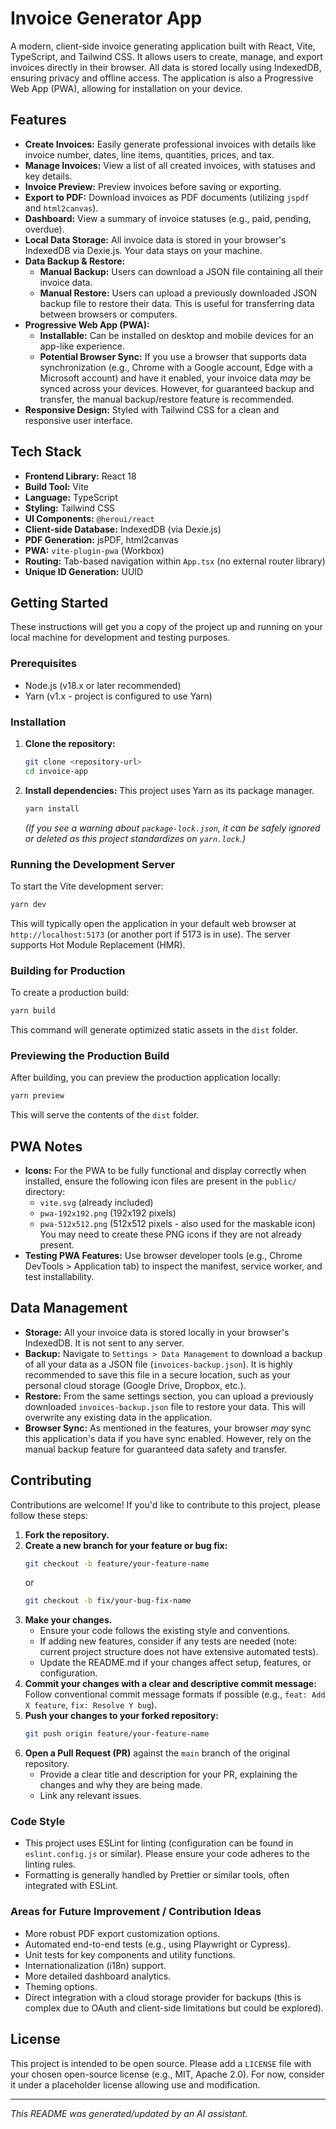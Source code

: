 # Invoice Generator App

A modern, client-side invoice generating application built with React, Vite, TypeScript, and Tailwind CSS. It allows users to create, manage, and export invoices directly in their browser. All data is stored locally using IndexedDB, ensuring privacy and offline access. The application is also a Progressive Web App (PWA), allowing for installation on your device.

## Features

*   **Create Invoices:** Easily generate professional invoices with details like invoice number, dates, line items, quantities, prices, and tax.
*   **Manage Invoices:** View a list of all created invoices, with statuses and key details.
*   **Invoice Preview:** Preview invoices before saving or exporting.
*   **Export to PDF:** Download invoices as PDF documents (utilizing `jspdf` and `html2canvas`).
*   **Dashboard:** View a summary of invoice statuses (e.g., paid, pending, overdue).
*   **Local Data Storage:** All invoice data is stored in your browser's IndexedDB via Dexie.js. Your data stays on your machine.
*   **Data Backup & Restore:**
    *   **Manual Backup:** Users can download a JSON file containing all their invoice data.
    *   **Manual Restore:** Users can upload a previously downloaded JSON backup file to restore their data. This is useful for transferring data between browsers or computers.
*   **Progressive Web App (PWA):**
    *   **Installable:** Can be installed on desktop and mobile devices for an app-like experience.
    *   **Potential Browser Sync:** If you use a browser that supports data synchronization (e.g., Chrome with a Google account, Edge with a Microsoft account) and have it enabled, your invoice data *may* be synced across your devices. However, for guaranteed backup and transfer, the manual backup/restore feature is recommended.
*   **Responsive Design:** Styled with Tailwind CSS for a clean and responsive user interface.

## Tech Stack

*   **Frontend Library:** React 18
*   **Build Tool:** Vite
*   **Language:** TypeScript
*   **Styling:** Tailwind CSS
*   **UI Components:** `@heroui/react`
*   **Client-side Database:** IndexedDB (via Dexie.js)
*   **PDF Generation:** jsPDF, html2canvas
*   **PWA:** `vite-plugin-pwa` (Workbox)
*   **Routing:** Tab-based navigation within `App.tsx` (no external router library)
*   **Unique ID Generation:** UUID

## Getting Started

These instructions will get you a copy of the project up and running on your local machine for development and testing purposes.

### Prerequisites

*   Node.js (v18.x or later recommended)
*   Yarn (v1.x - project is configured to use Yarn)

### Installation

1.  **Clone the repository:**
    ```bash
    git clone <repository-url>
    cd invoice-app
    ```

2.  **Install dependencies:**
    This project uses Yarn as its package manager.
    ```bash
    yarn install
    ```
    *(If you see a warning about `package-lock.json`, it can be safely ignored or deleted as this project standardizes on `yarn.lock`.)*

### Running the Development Server

To start the Vite development server:
```bash
yarn dev
```
This will typically open the application in your default web browser at `http://localhost:5173` (or another port if 5173 is in use). The server supports Hot Module Replacement (HMR).

### Building for Production

To create a production build:
```bash
yarn build
```
This command will generate optimized static assets in the `dist` folder.

### Previewing the Production Build

After building, you can preview the production application locally:
```bash
yarn preview
```
This will serve the contents of the `dist` folder.

## PWA Notes

*   **Icons:** For the PWA to be fully functional and display correctly when installed, ensure the following icon files are present in the `public/` directory:
    *   `vite.svg` (already included)
    *   `pwa-192x192.png` (192x192 pixels)
    *   `pwa-512x512.png` (512x512 pixels - also used for the maskable icon)
    You may need to create these PNG icons if they are not already present.
*   **Testing PWA Features:** Use browser developer tools (e.g., Chrome DevTools > Application tab) to inspect the manifest, service worker, and test installability.

## Data Management

*   **Storage:** All your invoice data is stored locally in your browser's IndexedDB. It is not sent to any server.
*   **Backup:** Navigate to `Settings > Data Management` to download a backup of all your data as a JSON file (`invoices-backup.json`). It is highly recommended to save this file in a secure location, such as your personal cloud storage (Google Drive, Dropbox, etc.).
*   **Restore:** From the same settings section, you can upload a previously downloaded `invoices-backup.json` file to restore your data. This will overwrite any existing data in the application.
*   **Browser Sync:** As mentioned in the features, your browser *may* sync this application's data if you have sync enabled. However, rely on the manual backup feature for guaranteed data safety and transfer.

## Contributing

Contributions are welcome! If you'd like to contribute to this project, please follow these steps:

1.  **Fork the repository.**
2.  **Create a new branch for your feature or bug fix:**
    ```bash
    git checkout -b feature/your-feature-name
    ```
    or
    ```bash
    git checkout -b fix/your-bug-fix-name
    ```
3.  **Make your changes.**
    *   Ensure your code follows the existing style and conventions.
    *   If adding new features, consider if any tests are needed (note: current project structure does not have extensive automated tests).
    *   Update the README.md if your changes affect setup, features, or configuration.
4.  **Commit your changes with a clear and descriptive commit message:**
    Follow conventional commit message formats if possible (e.g., `feat: Add X feature`, `fix: Resolve Y bug`).
5.  **Push your changes to your forked repository:**
    ```bash
    git push origin feature/your-feature-name
    ```
6.  **Open a Pull Request (PR)** against the `main` branch of the original repository.
    *   Provide a clear title and description for your PR, explaining the changes and why they are being made.
    *   Link any relevant issues.

### Code Style

*   This project uses ESLint for linting (configuration can be found in `eslint.config.js` or similar). Please ensure your code adheres to the linting rules.
*   Formatting is generally handled by Prettier or similar tools, often integrated with ESLint.

### Areas for Future Improvement / Contribution Ideas

*   More robust PDF export customization options.
*   Automated end-to-end tests (e.g., using Playwright or Cypress).
*   Unit tests for key components and utility functions.
*   Internationalization (i18n) support.
*   More detailed dashboard analytics.
*   Theming options.
*   Direct integration with a cloud storage provider for backups (this is complex due to OAuth and client-side limitations but could be explored).

## License

This project is intended to be open source. Please add a `LICENSE` file with your chosen open-source license (e.g., MIT, Apache 2.0). For now, consider it under a placeholder license allowing use and modification.

---

*This README was generated/updated by an AI assistant.*
